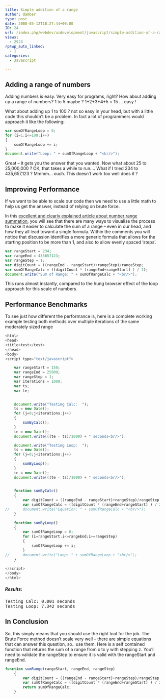 ```yaml
---
title: Simple addition of a range
author: damber
type: post
date: 2008-05-12T18:27:44+00:00
ID: 24
url: /index.php/webdev/uidevelopment/javascript/simple-addition-of-a-range-2/
views:
  - 2923
rp4wp_auto_linked:
  - 1
categories:
  - Javascript

---
```

## Adding a range of numbers

Adding numbers is easy. Very easy for programs, right? How about adding up a range of numbers? 1 to 5 maybe ? 1+2+3+4+5 = 15 &#8230; easy !

What about adding up 1 to 100 ? not so easy in your head, but with a little code this shouldn&#8217;t be a problem. In fact a lot of programmers would approach it like the following:

```javascript
var sumOfRangeLoop = 0;
for (i=1;i<=100;i++)
{
	sumOfRangeLoop += i;
}
document.write("Loop: " + sumOfRangeLoop + "<br/>");	
```
Great &#8211; it gets you the answer that you wanted. Now what about 25 to 25,000,000 ? OK, that takes a while to run&#8230;. What if I tried 234 to 435,657,123 ? Mmmm&#8230; ouch. This doesn&#8217;t work too well does it ? 

## Improving Performance

If we want to be able to scale our code then we need to use a little math to help us get the answer, instead of relying on brute force. 

In this [excellent and clearly explained article about number range summation][1], you will see that there are many ways to visualise the process to make it easier to calculate the sum of a range &#8211; even in our head, and how they all lead toward a single formula. Within the comments you will notice that discussion identifies a more generic formula that allows for the starting position to be more than 1, and also to allow evenly spaced &#8216;steps&#8217;. 

```javascript
var rangeStart = 234;
var rangeEnd = 435657123;
var rangeStep = 1;
var digitCount = ((rangeEnd - rangeStart)+rangeStep)/rangeStep;
var sumOfRangeCalc = ((digitCount * (rangeEnd+rangeStart) ) / 2);	
document.write("Sum of Range: " + sumOfRangeCalc + "<br/>");	
```
This runs almost instantly, compared to the hung browser effect of the loop approach for this scale of numbers. 

## Performance Benchmarks

To see just how different the performance is, here is a complete working example testing both methods over multiple iterations of the same moderately sized range

```javascript
<html>
<head>
<title>test</test>
</head>
<body>
<script type="text/javascript">

	var rangeStart = 150;
	var rangeEnd = 25000;
	var rangeStep = 1;
	var iterations = 1000;
	var ts;
	var te;

	
	document.write("Testing Calc:  ");
	ts = new Date();
	for (j=0;j<iterations;j++)
	{
		sumByCalc();
	}
	te = new Date();
	document.write(((te - ts)/1000) + " seconds<br/>");

	document.write("Testing Loop:  ");
	ts = new Date();
	for (j=0;j<iterations;j++)
	{
		sumByLoop();
	}
	te = new Date();
	document.write(((te - ts)/1000) + " seconds<br/>");

	
	function sumByCalc()
	{
		var digitCount = ((rangeEnd - rangeStart)+rangeStep)/rangeStep;
		var sumOfRangeCalc = ((digitCount * (rangeEnd+rangeStart) ) / 2);	
//		document.write("Equation: " + sumOfRangeCalc + "<br/>");	
	}

	function sumByLoop()
	{
		var sumOfRangeLoop = 0;
		for (i=rangeStart;i<=rangeEnd;i+=rangeStep)
		{
			sumOfRangeLoop += i;
		}
//		document.write("Loop: " + sumOfRangeLoop + "<br/>");	
	}
		
</script>
</body>
</html>
```
##### Results:

<pre>Testing Calc: 0.001 seconds
Testing Loop: 7.342 seconds
</pre>

## In Conclusion

So, this simply means that you should use the right tool for the job. The Brute Force method doesn&#8217;t scale very well &#8211; there are simple equations that can answer this question, so.. use them. Here is a self contained function that returns the sum of a range from x to y with stepping z. You&#8217;ll need to validate the rangeStep to ensure it is valid with the rangeStart and rangeEnd.

```javascript
function sumRange(rangeStart, rangeEnd, rangeStep)
	{
		var digitCount = ((rangeEnd - rangeStart)+rangeStep)/rangeStep;
		var sumOfRangeCalc = ((digitCount * (rangeEnd+rangeStart) ) / 2);	
		return sumOfRangeCalc;
	}
```

 [1]: http://betterexplained.com/articles/techniques-for-adding-the-numbers-1-to-100/